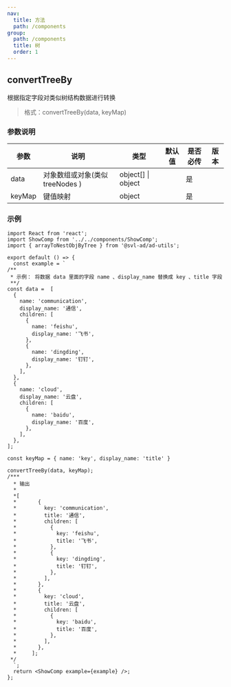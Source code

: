 ```yaml
---
nav:
  title: 方法
  path: /components
group:
  path: /components
  title: 树
  order: 1
---
```


## convertTreeBy

根据指定字段对类似树结构数据进行转换

> 格式：convertTreeBy(data, keyMap)

### 参数说明

| 参数   | 说明                            | 类型               | 默认值 | 是否必传 | 版本 |
| ------ | ------------------------------- | ------------------ | ------ | -------- | ---- |
| data   | 对象数组或对象(类似 treeNodes ) | object[] \| object |        | 是       |      |
| keyMap | 键值映射                        | object             |        | 是       |      |

### 示例

```tsx
import React from 'react';
import ShowComp from '../../components/ShowComp';
import { arrayToNestObjByTree } from '@svl-ad/ad-utils';

export default () => {
  const example = `
/**
 * 示例： 将数据 data 里面的字段 name 、display_name 替换成 key 、title 字段
 **/ 
const data =  [
  {
    name: 'communication',
    display_name: '通信',
    children: [
      {
        name: 'feishu',
        display_name: '飞书',
      },
      {
        name: 'dingding',
        display_name: '钉钉',
      },
    ],
  },
  {
    name: 'cloud',
    display_name: '云盘',
    children: [
      {
        name: 'baidu',
        display_name: '百度',
      },
    ],
  },
];

const keyMap = { name: 'key', display_name: 'title' }

convertTreeBy(data, keyMap);
/*** 
  * 输出
  * 
  *[
  *       {
  *         key: 'communication',
  *         title: '通信',
  *         children: [
  *           {
  *             key: 'feishu',
  *             title: '飞书',
  *           },
  *           {
  *             key: 'dingding',
  *             title: '钉钉',
  *           },
  *         ],
  *       },
  *       {
  *         key: 'cloud',
  *         title: '云盘',
  *         children: [
  *           {
  *             key: 'baidu',
  *             title: '百度',
  *           },
  *         ],
  *       },
  *     ];
 */
  `;
  return <ShowComp example={example} />;
};
```
